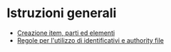 # Istruzioni generali

* [Creazione item, parti ed elementi](Editor_Brick.md)   
* [Regole per l'utilizzo di identificativi e authority file](identifiers.md)

